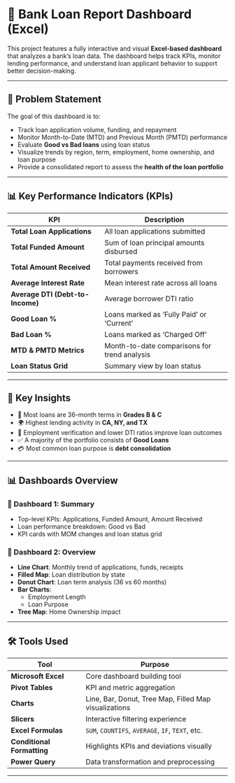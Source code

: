# 🏦 Bank Loan Report Dashboard (Excel)

This project features a fully interactive and visual **Excel-based dashboard** that analyzes a bank’s loan data. The dashboard helps track KPIs, monitor lending performance, and understand loan applicant behavior to support better decision-making.

---

## 📘 Problem Statement

The goal of this dashboard is to:

- Track loan application volume, funding, and repayment
- Monitor Month-to-Date (MTD) and Previous Month (PMTD) performance
- Evaluate **Good vs Bad loans** using loan status
- Visualize trends by region, term, employment, home ownership, and loan purpose
- Provide a consolidated report to assess the **health of the loan portfolio**

---

## 📊 Key Performance Indicators (KPIs)

| KPI                           | Description                                                          |
|-------------------------------|----------------------------------------------------------------------|
| **Total Loan Applications**   | All loan applications submitted                                      |
| **Total Funded Amount**       | Sum of loan principal amounts disbursed                             |
| **Total Amount Received**     | Total payments received from borrowers                              |
| **Average Interest Rate**     | Mean interest rate across all loans                                 |
| **Average DTI (Debt-to-Income)** | Average borrower DTI ratio                                        |
| **Good Loan %**               | Loans marked as ‘Fully Paid’ or ‘Current’                            |
| **Bad Loan %**                | Loans marked as ‘Charged Off’                                       |
| **MTD & PMTD Metrics**        | Month-to-date comparisons for trend analysis                        |
| **Loan Status Grid**          | Summary view by loan status                                         |

---

## 🧠 Key Insights

- 🔹 Most loans are 36-month terms in **Grades B & C**
- 🌍 Highest lending activity in **CA, NY, and TX**
- 💼 Employment verification and lower DTI ratios improve loan outcomes
- ✅ A majority of the portfolio consists of **Good Loans**
- 💳 Most common loan purpose is **debt consolidation**

---

## 📊 Dashboards Overview

### 📌 Dashboard 1: Summary
- Top-level KPIs: Applications, Funded Amount, Amount Received
- Loan performance breakdown: Good vs Bad
- KPI cards with MOM changes and loan status grid

### 📍 Dashboard 2: Overview
- **Line Chart**: Monthly trend of applications, funds, receipts
- **Filled Map**: Loan distribution by state
- **Donut Chart**: Loan term analysis (36 vs 60 months)
- **Bar Charts**:
  - Employment Length
  - Loan Purpose
- **Tree Map**: Home Ownership impact

---

## 🛠️ Tools Used

| Tool                      | Purpose                                                              |
|---------------------------|----------------------------------------------------------------------|
| **Microsoft Excel**       | Core dashboard building tool                                         |
| **Pivot Tables**          | KPI and metric aggregation                                           |
| **Charts**                | Line, Bar, Donut, Tree Map, Filled Map visualizations                |
| **Slicers**               | Interactive filtering experience                                     |
| **Excel Formulas**        | `SUM`, `COUNTIFS`, `AVERAGE`, `IF`, `TEXT`, etc.                     |
| **Conditional Formatting**| Highlights KPIs and deviations visually                              |
| **Power Query**           | Data transformation and preprocessing                                |

---




